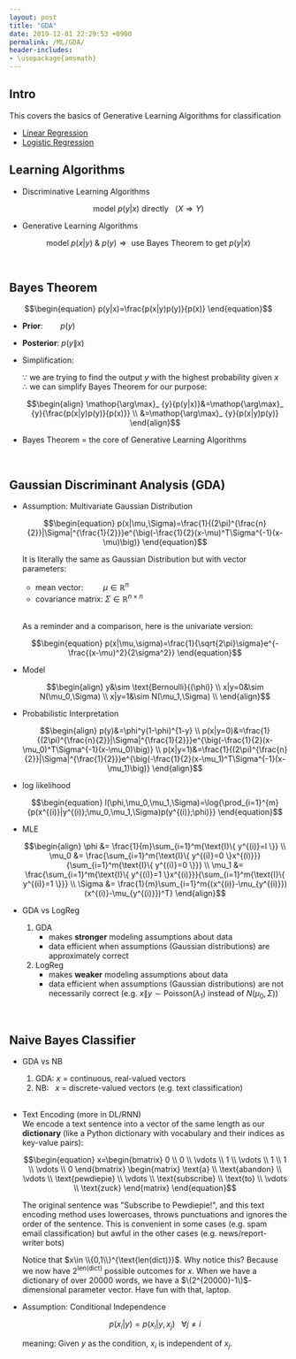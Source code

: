 ```yaml
---
layout: post
title: "GDA"
date: 2019-12-01 22:29:53 +0900
permalink: /ML/GDA/
header-includes:
- \usepackage{amsmath}
---
```


## Intro

This covers the basics of Generative Learning Algorithms for classification
- [Linear Regression](#linreg)
- [Logistic Regression](#logreg)

## Learning Algorithms

- Discriminative Learning Algorithms

$$\begin{equation}
\text{model }p(y|x)\text{ directly}\ \ \ (X \Rightarrow Y)
\end{equation}$$

- Generative Learning Algorithms

$$\begin{equation}
\text{model }p(x|y)\ \&\ p(y)\Rightarrow\text{ use Bayes Theorem to get }p(y|x) 
\end{equation}$$

&emsp;
&emsp;

## Bayes Theorem

$$\begin{equation}
p(y|x)=\frac{p(x|y)p(y)}{p(x)}
\end{equation}$$

- **Prior**: &emsp;&emsp;$p(y)$
- **Posterior**: $p(y\|x)$
    
- Simplification:

    $\because$ we are trying to find the output $y$ with the highest probability given $x$  
    $\therefore$ we can simplify Bayes Theorem for our purpose:

    $$\begin{align}
    \mathop{\arg\max}_ {y}{p(y|x)}&=\mathop{\arg\max}_ {y}{\frac{p(x|y)p(y)}{p(x)}} \\
    &=\mathop{\arg\max}_ {y}{p(x|y)p(y)}
    \end{align}$$

- Bayes Theorem = the core of Generative Learning Algorithms

&emsp;
&emsp;

## Gaussian Discriminant Analysis (GDA)

- Assumption: Multivariate Gaussian Distribution

    $$\begin{equation}
    p(x|\mu,\Sigma)=\frac{1}{(2\pi)^{\frac{n}{2}}|\Sigma|^{\frac{1}{2}}}e^{\big(-\frac{1}{2}(x-\mu)^T\Sigma^{-1}(x-\mu)\big)}
    \end{equation}$$
    
    It is literally the same as Gaussian Distribution but with vector parameters:
    
    - mean vector: &emsp;&emsp;&nbsp;$\mu\in\mathbb{R}^n$
    - covariance matrix: $\Sigma\in\mathbb{R}^{n\times n}$  
    &emsp;  
    
    As a reminder and a comparison, here is the univariate version:
    
    $$\begin{equation}
    p(x|\mu,\sigma)=\frac{1}{\sqrt{2\pi}\sigma}e^{-\frac{(x-\mu)^2}{2\sigma^2}}
    \end{equation}$$
    
- Model

    $$\begin{align}
    y&\sim \text{Bernoulli}{(\phi)} \\
    x|y=0&\sim N(\mu_0,\Sigma) \\
    x|y=1&\sim N(\mu_1,\Sigma) \\
    \end{align}$$
        
- Probabilistic Interpretation

    $$\begin{align}
    p(y)&=\phi^y(1-\phi)^{1-y} \\
    p(x|y=0)&=\frac{1}{(2\pi)^{\frac{n}{2}}|\Sigma|^{\frac{1}{2}}}e^{\big(-\frac{1}{2}(x-\mu_0)^T\Sigma^{-1}(x-\mu_0)\big)} \\
    p(x|y=1)&=\frac{1}{(2\pi)^{\frac{n}{2}}|\Sigma|^{\frac{1}{2}}}e^{\big(-\frac{1}{2}(x-\mu_1)^T\Sigma^{-1}(x-\mu_1)\big)}
    \end{align}$$
        
- log likelihood

    $$\begin{equation}
    l(\phi,\mu_0,\mu_1,\Sigma)=\log{\prod_{i=1}^{m}{p(x^{(i)}|y^{(i)};\mu_0,\mu_1,\Sigma)p(y^{(i)};\phi)}}
    \end{equation}$$
        
- MLE

    $$\begin{align}
    \phi &= \frac{1}{m}\sum_{i=1}^m{\text{I}\{ y^{(i)}=l \}} \\
    \mu_0 &= \frac{\sum_{i=1}^m{\text{I}\{ y^{(i)}=0 \}x^{(i)}}}{\sum_{i=1}^m{\text{I}\{ y^{(i)}=0 \}}} \\
    \mu_1 &= \frac{\sum_{i=1}^m{\text{I}\{ y^{(i)}=1 \}x^{(i)}}}{\sum_{i=1}^m{\text{I}\{ y^{(i)}=1 \}}} \\
    \Sigma &= \frac{1}{m}\sum_{i=1}^m{(x^{(i)}-\mu_{y^{(i)}})(x^{(i)}-\mu_{y^{(i)}})^T}
    \end{align}$$
    
- GDA vs LogReg
    1. GDA
        - makes **stronger** modeling assumptions about data
        - data efficient when assumptions (Gaussian distributions) are approximately correct
    2. LogReg
        - makes **weaker** modeling assumptions about data
        - data efficient when assumptions (Gaussian distributions) are not necessarily correct (e.g. $x\|y\sim \text{Poisson}(\lambda_1)$ instead of $N(\mu_0,\Sigma)$)

&emsp;
&emsp;

## Naive Bayes Classifier

- GDA vs NB
    1. GDA: $x$ = continuous, real-valued vectors
    2. NB: &nbsp;&nbsp;$x$ = discrete-valued vectors (e.g. text classification)  
    &emsp;
- Text Encoding (more in DL/RNN)  
    We encode a text sentence into a vector of the same length as our **dictionary** (like a Python dictionary with vocabulary and their indices as key-value pairs):
    
    $$\begin{equation}
    x=\begin{bmatrix}
    0 \\ 0 \\ \vdots \\ 1 \\ \vdots \\ 1 \\ 1 \\ \vdots \\ 0
    \end{bmatrix}
    \begin{matrix}
    \text{a} \\ \text{abandon} \\ \vdots \\ \text{pewdiepie} \\ \vdots \\ \text{subscribe} \\ \text{to} \\ \vdots \\ \text{zuck}
    \end{matrix}
    \end{equation}$$
    
    The original sentence was "Subscribe to Pewdiepie!", and this text encoding method uses lowercases, throws punctuations and ignores the order of the sentence. This is convenient in some cases (e.g. spam email classification) but awful in the other cases (e.g. news/report-writer bots)
    
    Notice that $x\in \\{0,1\\}^{\text{len(dict)}}$. Why notice this? Because we now have $2^\text{len(dict)}$ possible outcomes for $x$. When we have a dictionary of over 20000 words, we have a $\(2^{20000}-1\)$-dimensional parameter vector. Have fun with that, laptop.

- Assumption: Conditional Independence

    $$\begin{equation}
    p(x_i|y)=p(x_i|y,x_j)\ \ \ \forall j\neq i
    \end{equation}$$
    
    meaning: Given $y$ as the condition, $x_i$ is independent of $x_j$. 
